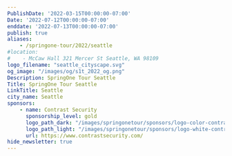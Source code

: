 ```yaml
---
PublishDate: '2022-03-15T00:00:00-07:00'
Date: '2022-07-12T00:00:00-07:00'
enddate: '2022-07-13T00:00:00-07:00'
publish: true
aliases:
    - /springone-tour/2022/seattle
#location:
#    - McCaw Hall 321 Mercer St Seattle, WA 98109
logo_filename: "seattle_cityscape.svg"
og_image: "/images/og/s1t_2022_og.png"
Description: SpringOne Tour Seattle
Title: SpringOne Tour Seattle
LinkTitle: Seattle
city_name: Seattle
sponsors:
    - name: Contrast Security
      sponsorship_level: gold
      logo_path_dark: "/images/springonetour/sponsors/logo-color-contrast-security.svg"
      logo_path_light: "/images/springonetour/sponsors/logo-white-contrast-security.svg"
      url: https://www.contrastsecurity.com/
hide_newsletter: true
---
```

